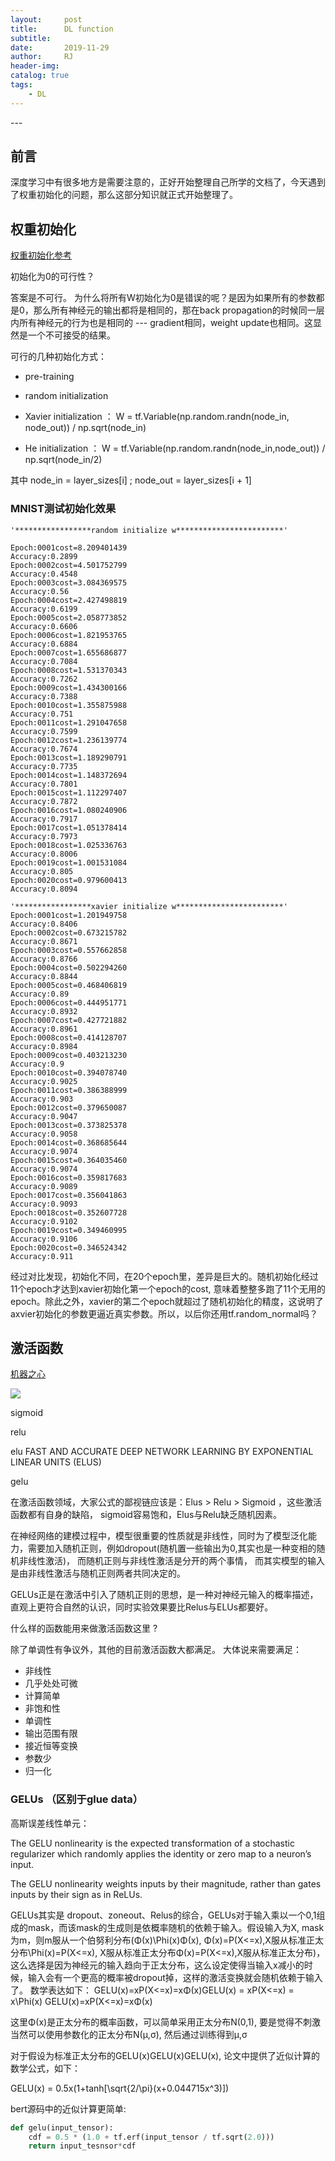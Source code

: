 ```yaml
---
layout:     post
title:      DL function
subtitle:   
date:       2019-11-29
author:     RJ
header-img: 
catalog: true
tags:
    - DL
---
```

<p id = "build"></p>
---

## 前言 
深度学习中有很多地方是需要注意的，正好开始整理自己所学的文档了，今天遇到了权重初始化的问题，那么这部分知识就正式开始整理了。

## 权重初始化
[权重初始化参考](https://zhuanlan.zhihu.com/p/25110150)

初始化为0的可行性？

答案是不可行。 为什么将所有W初始化为0是错误的呢？是因为如果所有的参数都是0，那么所有神经元的输出都将是相同的，那在back propagation的时候同一层内所有神经元的行为也是相同的 --- gradient相同，weight update也相同。这显然是一个不可接受的结果。

可行的几种初始化方式：
- pre-training 
- random initialization 
- Xavier initialization ：  W = tf.Variable(np.random.randn(node_in, node_out)) / np.sqrt(node_in)

- He initialization    ：   W = tf.Variable(np.random.randn(node_in,node_out)) / np.sqrt(node_in/2)

其中    node_in = layer_sizes[i]  ; node_out = layer_sizes[i + 1]


### MNIST测试初始化效果

```
'*****************random initialize w************************'

Epoch:0001cost=8.209401439
Accuracy:0.2899
Epoch:0002cost=4.501752799
Accuracy:0.4548
Epoch:0003cost=3.084369575
Accuracy:0.56
Epoch:0004cost=2.427498819
Accuracy:0.6199
Epoch:0005cost=2.058773852
Accuracy:0.6606
Epoch:0006cost=1.821953765
Accuracy:0.6884
Epoch:0007cost=1.655686877
Accuracy:0.7084
Epoch:0008cost=1.531370343
Accuracy:0.7262
Epoch:0009cost=1.434300166
Accuracy:0.7388
Epoch:0010cost=1.355875988
Accuracy:0.751
Epoch:0011cost=1.291047658
Accuracy:0.7599
Epoch:0012cost=1.236139774
Accuracy:0.7674
Epoch:0013cost=1.189290791
Accuracy:0.7735
Epoch:0014cost=1.148372694
Accuracy:0.7801
Epoch:0015cost=1.112297407
Accuracy:0.7872
Epoch:0016cost=1.080240906
Accuracy:0.7917
Epoch:0017cost=1.051378414
Accuracy:0.7973
Epoch:0018cost=1.025336763
Accuracy:0.8006
Epoch:0019cost=1.001531084
Accuracy:0.805
Epoch:0020cost=0.979600413
Accuracy:0.8094

'*****************xavier initialize w************************'
Epoch:0001cost=1.201949758
Accuracy:0.8406
Epoch:0002cost=0.673215782
Accuracy:0.8671
Epoch:0003cost=0.557662858
Accuracy:0.8766
Epoch:0004cost=0.502294260
Accuracy:0.8844
Epoch:0005cost=0.468406819
Accuracy:0.89
Epoch:0006cost=0.444951771
Accuracy:0.8932
Epoch:0007cost=0.427721882
Accuracy:0.8961
Epoch:0008cost=0.414128707
Accuracy:0.8984
Epoch:0009cost=0.403213230
Accuracy:0.9
Epoch:0010cost=0.394078740
Accuracy:0.9025
Epoch:0011cost=0.386388999
Accuracy:0.903
Epoch:0012cost=0.379650087
Accuracy:0.9047
Epoch:0013cost=0.373825378
Accuracy:0.9058
Epoch:0014cost=0.368685644
Accuracy:0.9074
Epoch:0015cost=0.364035460
Accuracy:0.9074
Epoch:0016cost=0.359817683
Accuracy:0.9089
Epoch:0017cost=0.356041863
Accuracy:0.9093
Epoch:0018cost=0.352607728
Accuracy:0.9102
Epoch:0019cost=0.349460995
Accuracy:0.9106
Epoch:0020cost=0.346524342
Accuracy:0.911
```

经过对比发现，初始化不同，在20个epoch里，差异是巨大的。随机初始化经过11个epoch才达到xavier初始化第一个epoch的cost, 意味着整整多跑了11个无用的epoch。除此之外，xavier的第二个epoch就超过了随机初始化的精度，这说明了axvier初始化的参数更逼近真实参数。所以，以后你还用tf.random_normal吗？



## 激活函数
[机器之心](https://www.jiqizhixin.com/graph/technologies/1697e627-30e7-48a6-b799-39e2338ffab5)

![](https://raw.githubusercontent.com/rejae/rejae.github.io/master/img/20191214activation.png)

sigmoid

relu

elu FAST AND ACCURATE DEEP NETWORK LEARNING BY EXPONENTIAL LINEAR UNITS (ELUS)

gelu

在激活函数领域，大家公式的鄙视链应该是：Elus > Relu > Sigmoid ，这些激活函数都有自身的缺陷， sigmoid容易饱和，Elus与Relu缺乏随机因素。

在神经网络的建模过程中，模型很重要的性质就是非线性，同时为了模型泛化能力，需要加入随机正则，例如dropout(随机置一些输出为0,其实也是一种变相的随机非线性激活)， 而随机正则与非线性激活是分开的两个事情， 而其实模型的输入是由非线性激活与随机正则两者共同决定的。

GELUs正是在激活中引入了随机正则的思想，是一种对神经元输入的概率描述，直观上更符合自然的认识，同时实验效果要比Relus与ELUs都要好。

什么样的函数能用来做激活函数这里 ?

除了单调性有争议外，其他的目前激活函数大都满足。
大体说来需要满足：
- 非线性   
- 几乎处处可微   
- 计算简单   
- 非饱和性   
- 单调性   
- 输出范围有限   
- 接近恒等变换   
- 参数少   
- 归一化


### GELUs （区别于glue data）
高斯误差线性单元：

The GELU nonlinearity is the expected transformation of a stochastic regularizer which randomly applies the identity or zero map to a neuron’s input.

The GELU nonlinearity weights inputs by their magnitude, rather than gates inputs by their sign as in ReLUs.

GELUs其实是 dropout、zoneout、Relus的综合，GELUs对于输入乘以一个0,1组成的mask，而该mask的生成则是依概率随机的依赖于输入。假设输入为X, mask为m，则m服从一个伯努利分布(Φ(x)\Phi(x)Φ(x), Φ(x)=P(X&lt;=x),X服从标准正太分布\Phi(x)=P(X&lt;=x), X服从标准正太分布Φ(x)=P(X<=x),X服从标准正太分布)，这么选择是因为神经元的输入趋向于正太分布，这么设定使得当输入x减小的时候，输入会有一个更高的概率被dropout掉，这样的激活变换就会随机依赖于输入了。
数学表达如下：
GELU(x)=xP(X&lt;=x)=xΦ(x)GELU(x) = xP(X&lt;=x) = x\Phi(x)
GELU(x)=xP(X<=x)=xΦ(x)

这里Φ(x)是正太分布的概率函数，可以简单采用正太分布N(0,1), 要是觉得不刺激当然可以使用参数化的正太分布N(μ,σ), 然后通过训练得到μ,σ

对于假设为标准正太分布的GELU(x)GELU(x)GELU(x), 论文中提供了近似计算的数学公式，如下：

GELU(x) = 0.5x(1+tanh[\sqrt{2/\pi}(x+0.044715x^3)])


bert源码中的近似计算更简单:

```python
def gelu(input_tensor):
	cdf = 0.5 * (1.0 + tf.erf(input_tensor / tf.sqrt(2.0)))
	return input_tesnsor*cdf

```